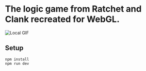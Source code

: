 # The logic game from Ratchet and Clank recreated for WebGL.
![Local GIF](./screenshots/demo.gif)
## Setup
```node
npm install
npm run dev
```

